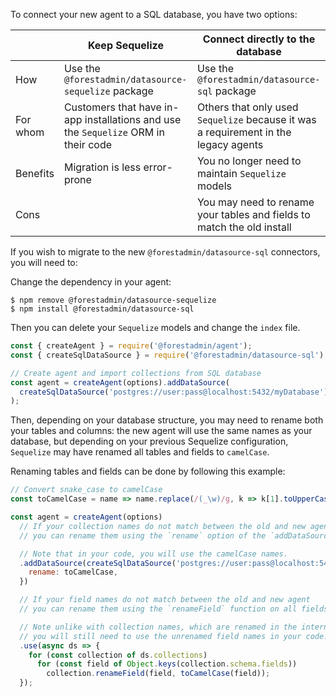 To connect your new agent to a SQL database, you have two options:

|          | Keep Sequelize                                                                     | Connect directly to the database                                                    |
| -------- | ---------------------------------------------------------------------------------- | ----------------------------------------------------------------------------------- |
| How      | Use the `@forestadmin/datasource-sequelize` package                                | Use the `@forestadmin/datasource-sql` package                                       |
| For whom | Customers that have in-app installations and use the `Sequelize` ORM in their code | Others that only used `Sequelize` because it was a requirement in the legacy agents |
| Benefits | Migration is less error-prone                                                      | You no longer need to maintain `Sequelize` models                                   |
| Cons     |                                                                                    | You may need to rename your tables and fields to match the old install              |

If you wish to migrate to the new `@forestadmin/datasource-sql` connectors, you will need to:

Change the dependency in your agent:

```console
$ npm remove @forestadmin/datasource-sequelize
$ npm install @forestadmin/datasource-sql
```

Then you can delete your `Sequelize` models and change the `index` file.

```javascript
const { createAgent } = require('@forestadmin/agent');
const { createSqlDataSource } = require('@forestadmin/datasource-sql');

// Create agent and import collections from SQL database
const agent = createAgent(options).addDataSource(
  createSqlDataSource('postgres://user:pass@localhost:5432/myDatabase'),
);
```

Then, depending on your database structure, you may need to rename both your tables and columns: the new agent will use the same names as your database, but depending on your previous Sequelize configuration, `Sequelize` may have renamed all tables and fields to `camelCase`.

Renaming tables and fields can be done by following this example:

```javascript
// Convert snake_case to camelCase
const toCamelCase = name => name.replace(/(_\w)/g, k => k[1].toUpperCase());

const agent = createAgent(options)
  // If your collection names do not match between the old and new agent
  // you can rename them using the `rename` option of the `addDataSource` function.

  // Note that in your code, you will use the camelCase names.
  .addDataSource(createSqlDataSource('postgres://user:pass@localhost:5432/myDatabase'), {
    rename: toCamelCase,
  })

  // If your field names do not match between the old and new agent
  // you can rename them using the `renameField` function on all fields.

  // Note unlike with collection names, which are renamed in the internal representation,
  // you will still need to use the unrenamed field names in your code.
  .use(async ds => {
    for (const collection of ds.collections)
      for (const field of Object.keys(collection.schema.fields))
        collection.renameField(field, toCamelCase(field));
  });
```
